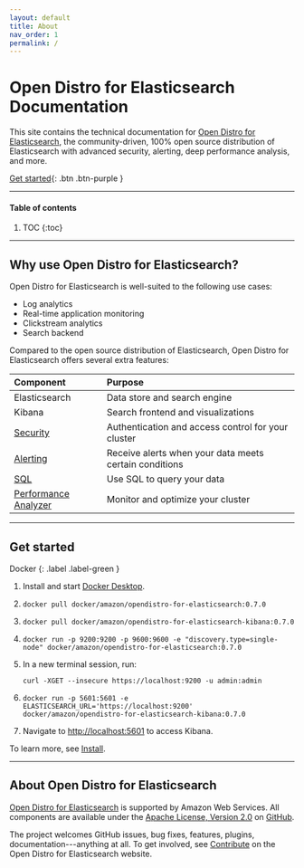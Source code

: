 ```yaml
---
layout: default
title: About
nav_order: 1
permalink: /
---
```


# Open Distro for Elasticsearch Documentation

This site contains the technical documentation for [Open Distro for Elasticsearch](https://opendistro.github.io/for-elasticsearch/), the community-driven, 100% open source distribution of Elasticsearch with advanced security, alerting, deep performance analysis, and more.

[Get started](#get-started){: .btn .btn-purple }


---

#### Table of contents
1. TOC
{:toc}


---

## Why use Open Distro for Elasticsearch?

Open Distro for Elasticsearch is well-suited to the following use cases:

* Log analytics
* Real-time application monitoring
* Clickstream analytics
* Search backend

Compared to the open source distribution of Elasticsearch, Open Distro for Elasticsearch offers several extra features:

Component | Purpose
:--- | :---
Elasticsearch | Data store and search engine
Kibana | Search frontend and visualizations
[Security](docs/security) | Authentication and access control for your cluster
[Alerting](docs/alerting) | Receive alerts when your data meets certain conditions
[SQL](docs/sql) | Use SQL to query your data
[Performance Analyzer](docs/pa) | Monitor and optimize your cluster


---

## Get started
Docker
{: .label .label-green }

1. Install and start [Docker Desktop](https://www.docker.com/products/docker-desktop).
1. `docker pull docker/amazon/opendistro-for-elasticsearch:0.7.0`
1. `docker pull docker/amazon/opendistro-for-elasticsearch-kibana:0.7.0`
1. `docker run -p 9200:9200 -p 9600:9600 -e "discovery.type=single-node" docker/amazon/opendistro-for-elasticsearch:0.7.0`
1. In a new terminal session, run:

   `curl -XGET --insecure https://localhost:9200 -u admin:admin`

1. `docker run -p 5601:5601 -e ELASTICSEARCH_URL='https://localhost:9200' docker/amazon/opendistro-for-elasticsearch-kibana:0.7.0`
1. Navigate to [http://localhost:5601](http://localhost:5601) to access Kibana.

To learn more, see [Install](docs/install).


---

## About Open Distro for Elasticsearch

[Open Distro for Elasticsearch](https://opendistro.github.io/for-elasticsearch/) is supported by Amazon Web Services. All components are available under the [Apache License, Version 2.0](https://www.apache.org/licenses/LICENSE-2.0.html) on [GitHub](https://github.com/opendistro-for-elasticsearch/).

The project welcomes GitHub issues, bug fixes, features, plugins, documentation---anything at all. To get involved, see [Contribute](https://opendistro.github.io/for-elasticsearch/contribute.html) on the Open Distro for Elasticsearch website.
